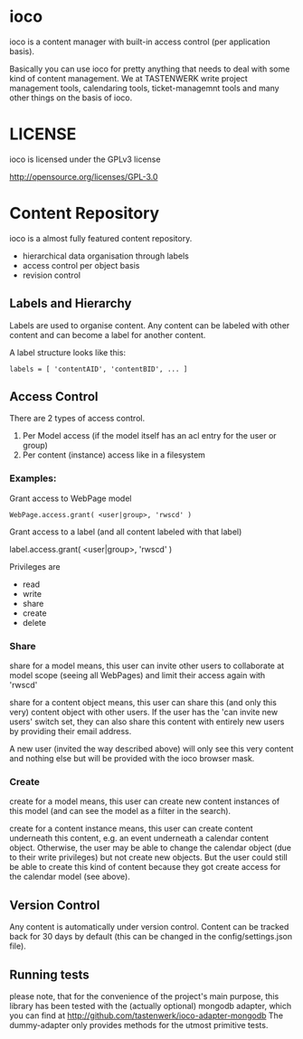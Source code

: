 # ioco

ioco is a content manager with built-in access control (per application basis).

Basically you can use ioco for pretty anything that needs to deal with some kind
of content management. We at TASTENWERK write project management tools, calendaring
tools, ticket-managemnt tools and many other things on the basis of ioco.

# LICENSE

ioco is licensed under the GPLv3 license

http://opensource.org/licenses/GPL-3.0

# Content Repository

ioco is a almost fully featured content repository.

* hierarchical data organisation through labels
* access control per object basis
* revision control

## Labels and Hierarchy

Labels are used to organise content. Any content can be labeled with other content
and can become a label for another content.

A label structure looks like this:

    labels = [ 'contentAID', 'contentBID', ... ]

## Access Control

There are 2 types of access control.

1. Per Model access (if the model itself has an acl entry for the user or group)
2. Per content (instance) access like in a filesystem

### Examples:

Grant access to WebPage model

    WebPage.access.grant( <user|group>, 'rwscd' )

Grant access to a label (and all content labeled with that label)

  label.access.grant( <user|group>, 'rwscd' )

Privileges are

* read
* write
* share
* create
* delete

### Share

share for a model means, this user can invite other users to collaborate at
model scope (seeing all WebPages) and limit their access again with 'rwscd'

share for a content object means, this user can share this (and only this very)
content object with other users. If the user has the 'can invite new users' switch
set, they can also share this content with entirely new users by providing their
email address.

A new user (invited the way described above) will only see this very content
and nothing else but will be provided with the ioco browser mask.

### Create

create for a model means, this user can create new content instances of this
model (and can see the model as a filter in the search).

create for a content instance means, this user can create content underneath
this content, e.g. an event underneath a calendar content object. Otherwise,
the user may be able to change the calendar object (due to their write privileges)
but not create new objects. But the user could still be able to create this
kind of content because they got create access for the calendar model (see above).

## Version Control

Any content is automatically under version control. Content can be tracked back
for 30 days by default (this can be changed in the config/settings.json file).

## Running tests

please note, that for the convenience of the project's main purpose, this library
has been tested with the (actually optional) mongodb adapter, which you can find
at http://github.com/tastenwerk/ioco-adapter-mongodb
The dummy-adapter only provides methods for the utmost primitive tests.